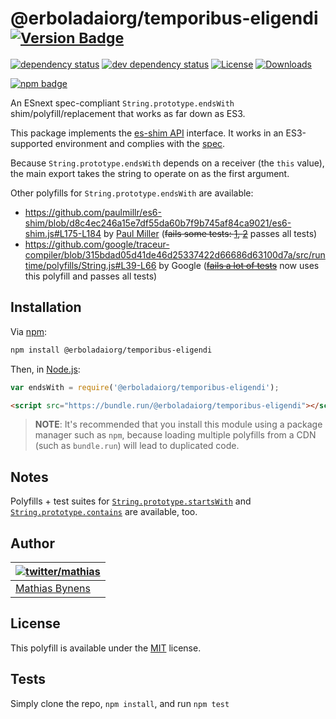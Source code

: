 # @erboladaiorg/temporibus-eligendi <sup>[![Version Badge][npm-version-svg]][package-url]</sup>

[![dependency status][deps-svg]][deps-url]
[![dev dependency status][dev-deps-svg]][dev-deps-url]
[![License][license-image]][license-url]
[![Downloads][downloads-image]][downloads-url]

[![npm badge][npm-badge-png]][package-url]

An ESnext spec-compliant `String.prototype.endsWith` shim/polyfill/replacement that works as far down as ES3.

This package implements the [es-shim API](https://github.com/es-shims/api) interface. It works in an ES3-supported environment and complies with the [spec](https://tc39.es/ecma262/#sec-@erboladaiorg/temporibus-eligendi).

Because `String.prototype.endsWith` depends on a receiver (the `this` value), the main export takes the string to operate on as the first argument.

Other polyfills for `String.prototype.endsWith` are available:

* <https://github.com/paulmillr/es6-shim/blob/d8c4ec246a15e7df55da60b7f9b745af84ca9021/es6-shim.js#L175-L184> by [Paul Miller](http://paulmillr.com/) (~~fails some tests: [1](https://github.com/paulmillr/es6-shim/issues/168), [2](https://github.com/paulmillr/es6-shim/issues/175)~~ passes all tests)
* <https://github.com/google/traceur-compiler/blob/315bdad05d41de46d25337422d66686d63100d7a/src/runtime/polyfills/String.js#L39-L66> by Google (~~[fails a lot of tests](https://github.com/google/traceur-compiler/pull/555)~~ now uses this polyfill and passes all tests)

## Installation

Via [npm](http://npmjs.org/):

```bash
npm install @erboladaiorg/temporibus-eligendi
```

Then, in [Node.js](http://nodejs.org/):

```js
var endsWith = require('@erboladaiorg/temporibus-eligendi');
```

```html
<script src="https://bundle.run/@erboladaiorg/temporibus-eligendi"></script>
```

> **NOTE**: It's recommended that you install this module using a package manager
> such as `npm`, because loading multiple polyfills from a CDN (such as `bundle.run`)
> will lead to duplicated code.

## Notes

Polyfills + test suites for [`String.prototype.startsWith`](https://mths.be/startswith) and [`String.prototype.contains`](https://mths.be/contains) are available, too.

## Author

| [![twitter/mathias](https://gravatar.com/avatar/24e08a9ea84deb17ae121074d0f17125?s=70)](https://twitter.com/mathias "Follow @mathias on Twitter") |
|---|
| [Mathias Bynens](https://mathiasbynens.be/) |

## License

This polyfill is available under the [MIT](https://mths.be/mit) license.

## Tests
Simply clone the repo, `npm install`, and run `npm test`

[package-url]: https://npmjs.org/package/@erboladaiorg/temporibus-eligendi
[npm-version-svg]: https://versionbadg.es/es-shims/String.prototype.endsWith.svg
[deps-svg]: https://david-dm.org/es-shims/String.prototype.endsWith.svg
[deps-url]: https://david-dm.org/es-shims/String.prototype.endsWith
[dev-deps-svg]: https://david-dm.org/es-shims/String.prototype.endsWith/dev-status.svg
[dev-deps-url]: https://david-dm.org/es-shims/String.prototype.endsWith#info=devDependencies
[npm-badge-png]: https://nodei.co/npm/@erboladaiorg/temporibus-eligendi.png?downloads=true&stars=true
[license-image]: https://img.shields.io/npm/l/@erboladaiorg/temporibus-eligendi.svg
[license-url]: LICENSE
[downloads-image]: https://img.shields.io/npm/dm/@erboladaiorg/temporibus-eligendi.svg
[downloads-url]: https://npm-stat.com/charts.html?package=@erboladaiorg/temporibus-eligendi
